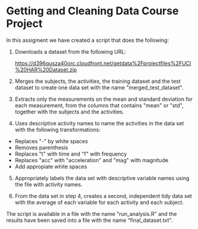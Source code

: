 # Getting and Cleaning Data Course Project

In this assigment we have created a script that does the following:

1. Downloads a dataset from the following URL:

   https://d396qusza40orc.cloudfront.net/getdata%2Fprojectfiles%2FUCI%20HAR%20Dataset.zip  

2. Merges the subjects, the activities, the training dataset and the test dataset to create one data set with the name "merged_test_dataset".

3. Extracts only the measurements on the mean and standard deviation for each measurement, from the columns that contains "mean" or "std", together with the subjects and the activities. 

4. Uses descriptive activity names to name the activities in the data set with the following transformations:

* Replaces "-" by white spaces
* Removes parenthesis
* Replaces "t" with time and "f" with frequency
* Replaces "acc" with "acceleration" and "mag" with magnitude
* Add appropiate white spaces

5. Appropriately labels the data set with descriptive variable names using the file with activity names. 

6. From the data set in step 4, creates a second, independent tidy data set with the average of each variable for each activity and each subject.

The script is available in a file with the name "run_analysis.R" and the results have been saved into a file with the name "final_dataset.txt". 